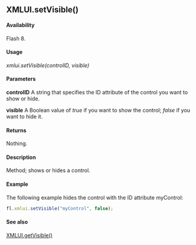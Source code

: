 ## XMLUI.setVisible()

#### Availability

Flash 8.

#### Usage

*xmlui.setVisible(controlID, visible)*

#### Parameters

**controlID** A string that specifies the ID attribute of the control you want to show or hide.

**visible** A Boolean value of *true* if you want to show the control; *false* if you want to hide it.

#### Returns

Nothing.

#### Description

Method; shows or hides a control.

#### Example

The following example hides the control with the ID attribute myControl:

```javascript
fl.xmlui.setVisible("myControl", false);
```

#### See also

[XMLUI.getVisible()](../XMLUI_object/XMLUI5.md)

